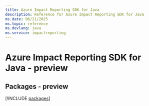 ```yaml
---
title: Azure Impact Reporting SDK for Java
description: Reference for Azure Impact Reporting SDK for Java
ms.date: 06/21/2025
ms.topic: reference
ms.devlang: java
ms.service: impactreporting
---
```

# Azure Impact Reporting SDK for Java - preview
## Packages - preview
[!INCLUDE [packages](impact-reporting-index.md)]